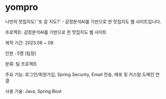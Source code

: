 # yompro
 나만의 맛집지도! '또 갈 지도?'  - 감정분석AI를 기반으로 한 맛집지도 웹 사이트입니다.

프로젝트: 감정분석AI를 기반으로 한 맛집지도 웹 사이트

제작 기간: 2023.08 ~ 09.

인원 : 5명 (팀장)

분류: 팀 프로젝트

주요 기능: 로그인/회원가입, Spring Security, Email 전송, 배포 및 커스텀 도메인 연결

사용 기술: Java, Spring Boot
